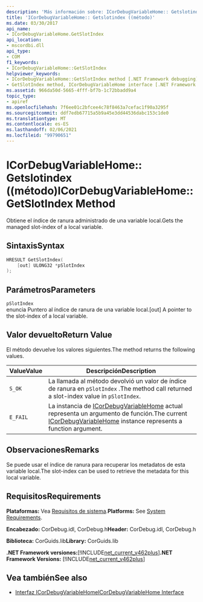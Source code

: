 ```yaml
---
description: 'Más información sobre: ICorDebugVariableHome:: Getslotindex ((método)'
title: 'ICorDebugVariableHome:: Getslotindex ((método)'
ms.date: 03/30/2017
api_name:
- ICorDebugVariableHome.GetSlotIndex
api_location:
- mscordbi.dll
api_type:
- COM
f1_keywords:
- ICorDebugVariableHome::GetSlotIndex
helpviewer_keywords:
- ICorDebugVariableHome::GetSlotIndex method [.NET Framework debugging]
- GetSlotIndex method, ICorDebugVariableHome interface [.NET Framework debugging]
ms.assetid: 966da50d-5665-4fff-bf7b-1c72bbadd9a4
topic_type:
- apiref
ms.openlocfilehash: 7f6ee01c2bfcee4c78f8463a7cefac1f90a3295f
ms.sourcegitcommit: ddf7edb67715a5b9a45e3dd44536dabc153c1de0
ms.translationtype: MT
ms.contentlocale: es-ES
ms.lasthandoff: 02/06/2021
ms.locfileid: "99790651"
---
```

# <a name="icordebugvariablehomegetslotindex-method"></a><span data-ttu-id="49599-103">ICorDebugVariableHome:: Getslotindex ((método)</span><span class="sxs-lookup"><span data-stu-id="49599-103">ICorDebugVariableHome::GetSlotIndex Method</span></span>

<span data-ttu-id="49599-104">Obtiene el índice de ranura administrado de una variable local.</span><span class="sxs-lookup"><span data-stu-id="49599-104">Gets the managed slot-index of a local variable.</span></span>  
  
## <a name="syntax"></a><span data-ttu-id="49599-105">Sintaxis</span><span class="sxs-lookup"><span data-stu-id="49599-105">Syntax</span></span>  
  
```cpp  
HRESULT GetSlotIndex(  
    [out] ULONG32 *pSlotIndex  
);  
```  
  
## <a name="parameters"></a><span data-ttu-id="49599-106">Parámetros</span><span class="sxs-lookup"><span data-stu-id="49599-106">Parameters</span></span>  

 `pSlotIndex`  
 <span data-ttu-id="49599-107">enuncia Puntero al índice de ranura de una variable local.</span><span class="sxs-lookup"><span data-stu-id="49599-107">[out] A pointer to the slot-index of a local variable.</span></span>  
  
## <a name="return-value"></a><span data-ttu-id="49599-108">Valor devuelto</span><span class="sxs-lookup"><span data-stu-id="49599-108">Return Value</span></span>  

 <span data-ttu-id="49599-109">El método devuelve los valores siguientes.</span><span class="sxs-lookup"><span data-stu-id="49599-109">The method returns the following values.</span></span>  
  
|<span data-ttu-id="49599-110">Value</span><span class="sxs-lookup"><span data-stu-id="49599-110">Value</span></span>|<span data-ttu-id="49599-111">Descripción</span><span class="sxs-lookup"><span data-stu-id="49599-111">Description</span></span>|  
|-----------|-----------------|  
|`S_OK`|<span data-ttu-id="49599-112">La llamada al método devolvió un valor de índice de ranura en `pSlotIndex` .</span><span class="sxs-lookup"><span data-stu-id="49599-112">The method call returned a slot-index value in `pSlotIndex`.</span></span>|  
|`E_FAIL`|<span data-ttu-id="49599-113">La instancia de [ICorDebugVariableHome](icordebugvariablehome-interface.md) actual representa un argumento de función.</span><span class="sxs-lookup"><span data-stu-id="49599-113">The current [ICorDebugVariableHome](icordebugvariablehome-interface.md) instance represents a function argument.</span></span>|  
  
## <a name="remarks"></a><span data-ttu-id="49599-114">Observaciones</span><span class="sxs-lookup"><span data-stu-id="49599-114">Remarks</span></span>  

 <span data-ttu-id="49599-115">Se puede usar el índice de ranura para recuperar los metadatos de esta variable local.</span><span class="sxs-lookup"><span data-stu-id="49599-115">The slot-index can be used to retrieve the metadata for this local variable.</span></span>  
  
## <a name="requirements"></a><span data-ttu-id="49599-116">Requisitos</span><span class="sxs-lookup"><span data-stu-id="49599-116">Requirements</span></span>  

 <span data-ttu-id="49599-117">**Plataformas:** Vea [Requisitos de sistema](../../get-started/system-requirements.md).</span><span class="sxs-lookup"><span data-stu-id="49599-117">**Platforms:** See [System Requirements](../../get-started/system-requirements.md).</span></span>  
  
 <span data-ttu-id="49599-118">**Encabezado:** CorDebug.idl, CorDebug.h</span><span class="sxs-lookup"><span data-stu-id="49599-118">**Header:** CorDebug.idl, CorDebug.h</span></span>  
  
 <span data-ttu-id="49599-119">**Biblioteca:** CorGuids.lib</span><span class="sxs-lookup"><span data-stu-id="49599-119">**Library:** CorGuids.lib</span></span>  
  
 <span data-ttu-id="49599-120">**.NET Framework versiones:**[!INCLUDE[net_current_v462plus](../../../../includes/net-current-v462plus-md.md)]</span><span class="sxs-lookup"><span data-stu-id="49599-120">**.NET Framework Versions:** [!INCLUDE[net_current_v462plus](../../../../includes/net-current-v462plus-md.md)]</span></span>  
  
## <a name="see-also"></a><span data-ttu-id="49599-121">Vea también</span><span class="sxs-lookup"><span data-stu-id="49599-121">See also</span></span>

- [<span data-ttu-id="49599-122">Interfaz ICorDebugVariableHome</span><span class="sxs-lookup"><span data-stu-id="49599-122">ICorDebugVariableHome Interface</span></span>](icordebugvariablehome-interface.md)
